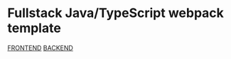 # Fullstack Java/TypeScript webpack template

<!-- This is a template for a fullstack app made completely with JavaScript -->

[FRONTEND](https://mern-skeleton-frontend.netlify.app/)
[BACKEND](https://macluiggy-mern-skeleton.herokuapp.com/)
